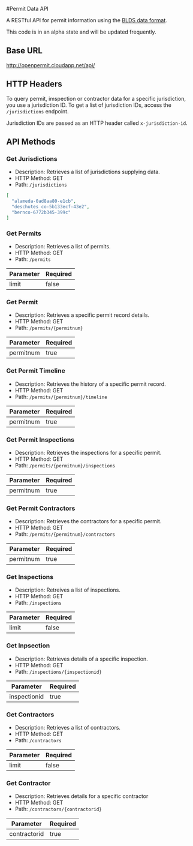 #Permit Data API

A RESTful API for permit information using the [BLDS data format](http://permitdata.org/).

This code is in an alpha state and will be updated frequently.

## Base URL

http://openpermit.cloudapp.net/api/

## HTTP Headers

To query permit, imspection or contractor data for a specific jurisdiction, you use a jurisdiction ID. To get a list of jurisdiction IDs, access the <code>/jurisdictions</code> endpoint.

Jurisdiction IDs are passed as an HTTP header called <code>x-jurisdiction-id</code>.

## API Methods

### Get Jurisdictions

* Description: Retrieves a list of jurisdictions supplying data.
* HTTP Method: GET
* Path: <code>/jurisdictions</code>

```json
[
  "alameda-0ad8aa80-e1cb",
  "deschutes_co-5b133ecf-43e2",
  "bernco-6772b345-399c"
]
```

### Get Permits

* Description: Retrieves a list of permits.
* HTTP Method: GET
* Path: <code>/permits</code>

| Parameter | Required  | 
|---|---|
| limit | false |


### Get Permit

* Description: Retrieves a specific permit record details.
* HTTP Method: GET
* Path: <code>/permits/{permitnum}</code>

| Parameter | Required  | 
|---|---|
| permitnum | true |


### Get Permit Timeline

* Description: Retrieves the history of a specific permit record.
* HTTP Method: GET
* Path: <code>/permits/{permitnum}/timeline</code>

| Parameter | Required  | 
|---|---|
| permitnum | true |


### Get Permit Inspections

* Description: Retrieves the inspections for a specific permit.
* HTTP Method: GET
* Path: <code>/permits/{permitnum}/inspections</code>

| Parameter | Required  | 
|---|---|
| permitnum | true |


### Get Permit Contractors

* Description: Retrieves the contractors for a specific permit.
* HTTP Method: GET
* Path: <code>/permits/{permitnum}/contractors</code>

| Parameter | Required  | 
|---|---| 
| permitnum | true |

### Get Inspections

* Description: Retreives a list of inspections.
* HTTP Method: GET
* Path: <code>/inspections</code>

| Parameter | Required  | 
|---|---|
| limit | false | 

### Get Inpsection

* Description: Retrieves details of a specific inspection.
* HTTP Method: GET
* Path: <code>/inspections/{inspectionid}</code>

| Parameter | Required  | 
|---|---|
| inspectionid | true |

### Get Contractors

* Description: Retrieves a list of contractors.
* HTTP Method: GET
* Path: <code>/contractors</code>

| Parameter | Required  | 
|---|---|
| limit | false | 

### Get Contractor

* Description: Retrieves details for a specific contractor
* HTTP Method: GET
* Path: <code>/contractors/{contractorid}</code>

| Parameter | Required  | 
|---|---|
| contractorid | true |

